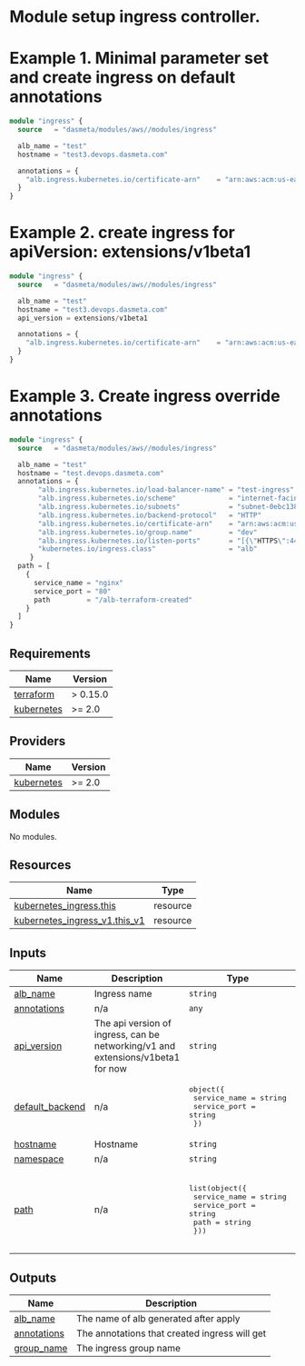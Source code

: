 # Module setup ingress controller.

# Example 1. Minimal parameter set and create ingress on default annotations

```terraform
module "ingress" {
  source   = "dasmeta/modules/aws//modules/ingress"

  alb_name = "test"
  hostname = "test3.devops.dasmeta.com"

  annotations = {
    "alb.ingress.kubernetes.io/certificate-arn"    = "arn:aws:acm:us-east-1:5********68:certificate/a55ee6eb****1706"
  }
}
```

# Example 2. create ingress for apiVersion: extensions/v1beta1

```terraform
module "ingress" {
  source   = "dasmeta/modules/aws//modules/ingress"

  alb_name = "test"
  hostname = "test3.devops.dasmeta.com"
  api_version = extensions/v1beta1

  annotations = {
    "alb.ingress.kubernetes.io/certificate-arn"    = "arn:aws:acm:us-east-1:5********68:certificate/a55ee6eb****1706"
  }
}
```

# Example 3. Create ingress override annotations

```terraform
module "ingress" {
  source   = "dasmeta/modules/aws//modules/ingress"

  alb_name = "test"
  hostname = "test.devops.dasmeta.com"
  annotations = {
       "alb.ingress.kubernetes.io/load-balancer-name" = "test-ingress"
       "alb.ingress.kubernetes.io/scheme"             = "internet-facing"
       "alb.ingress.kubernetes.io/subnets"            = "subnet-0ebc13842a5f, subnet-05b72a3769b, subnet-0da2ece4bb4229"
       "alb.ingress.kubernetes.io/backend-protocol"   = "HTTP"
       "alb.ingress.kubernetes.io/certificate-arn"    = "arn:aws:acm:us-east-1:5********68:certificate/a55ee6eb****1706"
       "alb.ingress.kubernetes.io/group.name"         = "dev"
       "alb.ingress.kubernetes.io/listen-ports"       = "[{\"HTTPS\":443}, {\"HTTPS\":80}]"
       "kubernetes.io/ingress.class"                  = "alb"
     }
  path = [
    {
      service_name = "nginx"
      service_port = "80"
      path         = "/alb-terraform-created"
    }
  ]
}
```

<!-- BEGINNING OF PRE-COMMIT-TERRAFORM DOCS HOOK -->

## Requirements

| Name                                                                        | Version  |
| --------------------------------------------------------------------------- | -------- |
| <a name="requirement_terraform"></a> [terraform](#requirement_terraform)    | > 0.15.0 |
| <a name="requirement_kubernetes"></a> [kubernetes](#requirement_kubernetes) | >= 2.0   |

## Providers

| Name                                                                  | Version |
| --------------------------------------------------------------------- | ------- |
| <a name="provider_kubernetes"></a> [kubernetes](#provider_kubernetes) | >= 2.0  |

## Modules

No modules.

## Resources

| Name                                                                                                                           | Type     |
| ------------------------------------------------------------------------------------------------------------------------------ | -------- |
| [kubernetes_ingress.this](https://registry.terraform.io/providers/hashicorp/kubernetes/latest/docs/resources/ingress)          | resource |
| [kubernetes_ingress_v1.this_v1](https://registry.terraform.io/providers/hashicorp/kubernetes/latest/docs/resources/ingress_v1) | resource |

## Inputs

| Name                                                                           | Description                                                                     | Type                                                                                                   | Default                                                                                                                   | Required |
| ------------------------------------------------------------------------------ | ------------------------------------------------------------------------------- | ------------------------------------------------------------------------------------------------------ | ------------------------------------------------------------------------------------------------------------------------- | :------: |
| <a name="input_alb_name"></a> [alb_name](#input_alb_name)                      | Ingress name                                                                    | `string`                                                                                               | n/a                                                                                                                       |   yes    |
| <a name="input_annotations"></a> [annotations](#input_annotations)             | n/a                                                                             | `any`                                                                                                  | `{}`                                                                                                                      |    no    |
| <a name="input_api_version"></a> [api_version](#input_api_version)             | The api version of ingress, can be networking/v1 and extensions/v1beta1 for now | `string`                                                                                               | `"networking/v1"`                                                                                                         |    no    |
| <a name="input_default_backend"></a> [default_backend](#input_default_backend) | n/a                                                                             | <pre>object({<br> service_name = string<br> service_port = string<br> })</pre>                         | <pre>{<br> "service_name": "dummy",<br> "service_port": "80"<br>}</pre>                                                   |    no    |
| <a name="input_hostname"></a> [hostname](#input_hostname)                      | Hostname                                                                        | `string`                                                                                               | n/a                                                                                                                       |   yes    |
| <a name="input_namespace"></a> [namespace](#input_namespace)                   | n/a                                                                             | `string`                                                                                               | `"default"`                                                                                                               |    no    |
| <a name="input_path"></a> [path](#input_path)                                  | n/a                                                                             | <pre>list(object({<br> service_name = string<br> service_port = string<br> path = string<br> }))</pre> | <pre>[<br> {<br> "path": "/alb-terraform-created",<br> "service_name": "dummy",<br> "service_port": "80"<br> }<br>]</pre> |    no    |

## Outputs

| Name                                                                 | Description                                   |
| -------------------------------------------------------------------- | --------------------------------------------- |
| <a name="output_alb_name"></a> [alb_name](#output_alb_name)          | The name of alb generated after apply         |
| <a name="output_annotations"></a> [annotations](#output_annotations) | The annotations that created ingress will get |
| <a name="output_group_name"></a> [group_name](#output_group_name)    | The ingress group name                        |

<!-- END OF PRE-COMMIT-TERRAFORM DOCS HOOK -->
